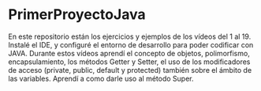 # PrimerProyectoJava
En este repositorio están los ejercicios y ejemplos de los vídeos del 1 al 19.
Instalé el IDE, y configuré el entorno de desarrollo para poder codificar con JAVA.
Durante estos vídeos aprendí el concepto de objetos, polimorfismo, encapsulamiento, los métodos Getter y Setter, el uso de los modificadores de acceso 
(private, public, default y protected) también sobre el ámbito de las variables.
Aprendí a como darle uso al método Super.
